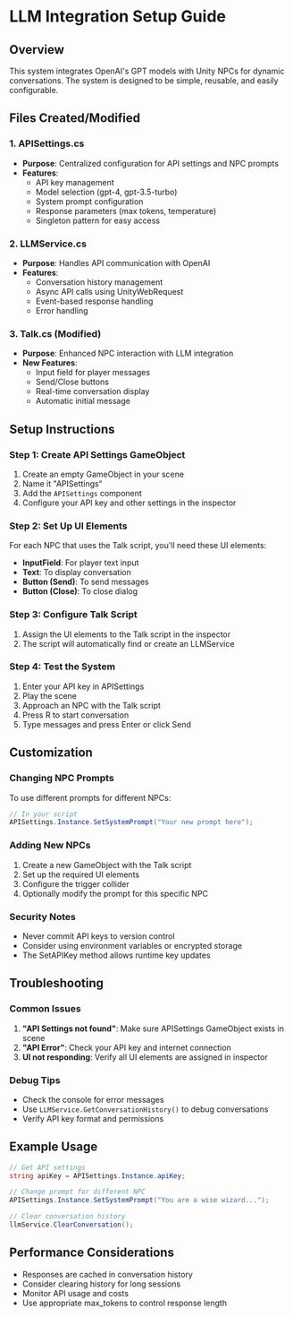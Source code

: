 # LLM Integration Setup Guide

## Overview
This system integrates OpenAI's GPT models with Unity NPCs for dynamic conversations. The system is designed to be simple, reusable, and easily configurable.

## Files Created/Modified

### 1. APISettings.cs
- **Purpose**: Centralized configuration for API settings and NPC prompts
- **Features**:
  - API key management
  - Model selection (gpt-4, gpt-3.5-turbo)
  - System prompt configuration
  - Response parameters (max tokens, temperature)
  - Singleton pattern for easy access

### 2. LLMService.cs
- **Purpose**: Handles API communication with OpenAI
- **Features**:
  - Conversation history management
  - Async API calls using UnityWebRequest
  - Event-based response handling
  - Error handling

### 3. Talk.cs (Modified)
- **Purpose**: Enhanced NPC interaction with LLM integration
- **New Features**:
  - Input field for player messages
  - Send/Close buttons
  - Real-time conversation display
  - Automatic initial message

## Setup Instructions

### Step 1: Create API Settings GameObject
1. Create an empty GameObject in your scene
2. Name it "APISettings"
3. Add the `APISettings` component
4. Configure your API key and other settings in the inspector

### Step 2: Set Up UI Elements
For each NPC that uses the Talk script, you'll need these UI elements:
- **InputField**: For player text input
- **Text**: To display conversation
- **Button (Send)**: To send messages
- **Button (Close)**: To close dialog

### Step 3: Configure Talk Script
1. Assign the UI elements to the Talk script in the inspector
2. The script will automatically find or create an LLMService

### Step 4: Test the System
1. Enter your API key in APISettings
2. Play the scene
3. Approach an NPC with the Talk script
4. Press R to start conversation
5. Type messages and press Enter or click Send

## Customization

### Changing NPC Prompts
To use different prompts for different NPCs:
```csharp
// In your script
APISettings.Instance.SetSystemPrompt("Your new prompt here");
```

### Adding New NPCs
1. Create a new GameObject with the Talk script
2. Set up the required UI elements
3. Configure the trigger collider
4. Optionally modify the prompt for this specific NPC

### Security Notes
- Never commit API keys to version control
- Consider using environment variables or encrypted storage
- The SetAPIKey method allows runtime key updates

## Troubleshooting

### Common Issues
1. **"API Settings not found"**: Make sure APISettings GameObject exists in scene
2. **"API Error"**: Check your API key and internet connection
3. **UI not responding**: Verify all UI elements are assigned in inspector

### Debug Tips
- Check the console for error messages
- Use `LLMService.GetConversationHistory()` to debug conversations
- Verify API key format and permissions

## Example Usage

```csharp
// Get API settings
string apiKey = APISettings.Instance.apiKey;

// Change prompt for different NPC
APISettings.Instance.SetSystemPrompt("You are a wise wizard...");

// Clear conversation history
llmService.ClearConversation();
```

## Performance Considerations
- Responses are cached in conversation history
- Consider clearing history for long sessions
- Monitor API usage and costs
- Use appropriate max_tokens to control response length 